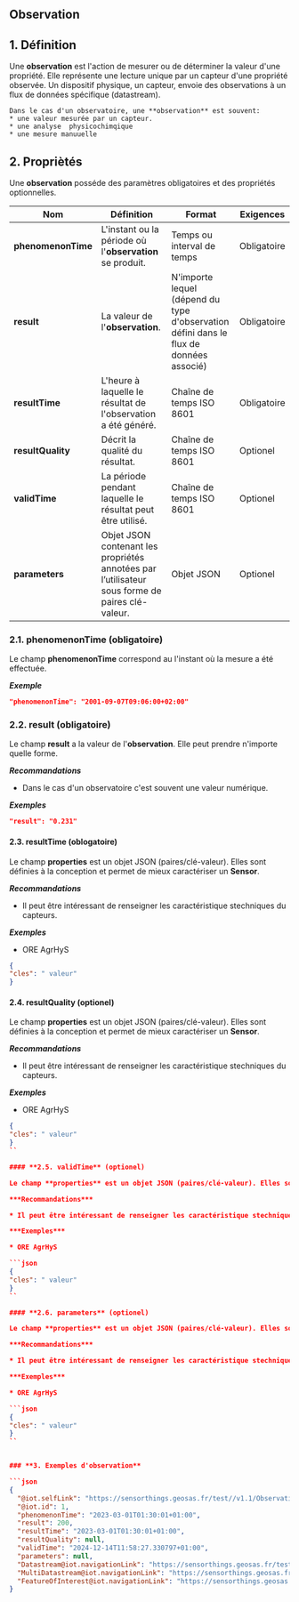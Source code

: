 ## **Observation**  

## **1. Définition** 
Une **observation** est l'action de mesurer ou de déterminer la valeur d'une propriété. Elle représente une lecture unique par un capteur d'une propriété observée.
Un dispositif physique, un capteur, envoie des observations à un flux de données spécifique (datastream).  

```{tip}
Dans le cas d'un observatoire, une **observation** est souvent:
* une valeur mesurée par un capteur.
* une analyse  physicochimqique
* une mesure manuuelle
```

## **2. Propriètés**  
Une **observation** posséde des paramètres obligatoires et des propriétés optionnelles.

|  Nom |  Définition | Format | Exigences |
|---|---|---|---|
| **phenomenonTime** | L'instant ou la période où l'**observation** se produit.| Temps ou  interval de temps | Obligatoire |
| **result** | La valeur de l'**observation**. | N'importe lequel (dépend du type d'observation défini dans le flux de données associé)  | Obligatoire |
| **resultTime**  | L'heure à laquelle le résultat de l'observation a été généré. | Chaîne de temps ISO 8601  | Obligatoire |
| **resultQuality**  | Décrit la qualité du résultat. | Chaîne de temps ISO 8601  | Optionel |
| **validTime**  | La période pendant laquelle le résultat peut être utilisé. | Chaîne de temps ISO 8601  | Optionel |
| **parameters**  | Objet JSON contenant les propriétés annotées par l’utilisateur sous forme de paires clé-valeur. | Objet JSON  | Optionel |

### **2.1. phenomenonTime** (obligatoire) 
Le champ **phenomenonTime** correspond au l'instant où la mesure  a été effectuée.

***Exemple***  
```json
"phenomenonTime": "2001-09-07T09:06:00+02:00"
```
### **2.2. result** (obligatoire)  

Le champ **result** a la valeur de l'**observation**. Elle peut prendre n'importe quelle forme.

***Recommandations***  

* Dans le cas d'un observatoire c'est souvent une valeur numérique.

***Exemples***  

```json
"result": "0.231"
```

#### **2.3. resultTime** (oblogatoire)  

Le champ **properties** est un objet JSON (paires/clé-valeur). Elles sont définies à la conception et permet de mieux caractériser un **Sensor**.  

***Recommandations***

* Il peut être intéressant de renseigner les caractéristique stechniques du capteurs.

***Exemples***  

* ORE AgrHyS

```json
{
"cles": " valeur"
}
```
#### **2.4. resultQuality** (optionel)  

Le champ **properties** est un objet JSON (paires/clé-valeur). Elles sont définies à la conception et permet de mieux caractériser un **Sensor**.  

***Recommandations***

* Il peut être intéressant de renseigner les caractéristique stechniques du capteurs.

***Exemples***  

* ORE AgrHyS

```json
{
"cles": " valeur"
}
``

#### **2.5. validTime** (optionel)  

Le champ **properties** est un objet JSON (paires/clé-valeur). Elles sont définies à la conception et permet de mieux caractériser un **Sensor**.  

***Recommandations***

* Il peut être intéressant de renseigner les caractéristique stechniques du capteurs.

***Exemples***  

* ORE AgrHyS

```json
{
"cles": " valeur"
}
``

#### **2.6. parameters** (optionel)  

Le champ **properties** est un objet JSON (paires/clé-valeur). Elles sont définies à la conception et permet de mieux caractériser un **Sensor**.  

***Recommandations***

* Il peut être intéressant de renseigner les caractéristique stechniques du capteurs.

***Exemples***  

* ORE AgrHyS

```json
{
"cles": " valeur"
}
``


### **3. Exemples d'observation**   

```json
{
  "@iot.selfLink": "https://sensorthings.geosas.fr/test//v1.1/Observations(1)",
  "@iot.id": 1,
  "phenomenonTime": "2023-03-01T01:30:01+01:00",
  "result": 200,
  "resultTime": "2023-03-01T01:30:01+01:00",
  "resultQuality": null,
  "validTime": "2024-12-14T11:58:27.330797+01:00",
  "parameters": null,
  "Datastream@iot.navigationLink": "https://sensorthings.geosas.fr/test//v1.1/Observations(1)/Datastream",
  "MultiDatastream@iot.navigationLink": "https://sensorthings.geosas.fr/test//v1.1/Observations(1)/MultiDatastream",
  "FeatureOfInterest@iot.navigationLink": "https://sensorthings.geosas.fr/test//v1.1/Observations(1)/FeatureOfInterest"
}
```


